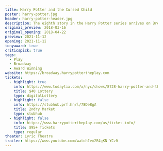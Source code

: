 ```yaml
---
title: Harry Potter and the Cursed Child
poster: harry-potter.jpg
header: harry-potter-header.jpg
description: The eighth story in the Harry Potter series arrives on Broadway!
original_preview: 2018-03-16
original_opening: 2018-04-22
preview: 2021-11-12
opening: 2021-11-12
tonyaward: true
criticspick: true
tags: 
  - Play
  - Broadway
  - Award Winning
website: https://broadway.harrypottertheplay.com
tickets:
  - highlight: true
    info: https://www.todaytix.com/x/nyc/shows/8728-harry-potter-and-the-cursed-child
    title: $40 Lottery
    type: digitalLottery
  - highlight: false
    info: https://stubhub.prf.hn/l/78De8gA
    title: 2ndry Market
    type: stubhub
  - highlight: false
    info: https://www.harrypottertheplay.com/us/ticket-info/
    title: $95+ Tickets
    type: regular
theater: Lyric Theatre
trailer: https://www.youtube.com/watch?v=2R4gKN-YCz0
---
```

